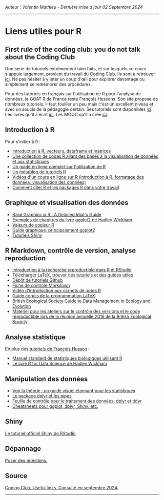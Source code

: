*Auteur : Valentin Mathieu - Dernière mise à jour 02 Septembre 2024*

***

# Liens utiles pour R

<!-- :240903:gf:r:enseignement: -->

## First rule of the coding club: you do not talk about the Coding Club

Une série de tutoriels extrêmement bien faits, et sur lesquels ce cours s'appuie largement, provient du travail du Coding Club.
Ils sont à retrouver [ici](https://ourcodingclub.github.io/tutorials.html).
Ne pas hésiter à y jeter un coup d'œil pour explorer davantage ou simplement se remémorer des procédures.

Pour des tutoriels en français sur l'utilisation de R pour l'analyse de données, le GOAT R de France reste François Hussons. 
Son site propose de nombreux tutoriels. 
Il faut fouiller un peu mais c'est un excellent niveau et avec un soucis de la pédagogie certain.
Ses tutoriels sont disponibles [ici](https://husson.github.io/tutorials.html).
Les livres qu'il a écrit [ici](https://husson.github.io/books.html).
Les MOOC qu'il a créé [ici](https://husson.github.io/MOOC.html).

## Introduction à R 

Pour s'initier à R :

- [Introduction à R, vecteurs, dataframe et matrices](http://tryr.codeschool.com/)
- [Une collection de codes R allant des bases à la visualisation de données et aux statistiques](http://www.sthda.com/english/wiki/r-basics-quick-and-easy)
- [Un guide en ligne complet sur l'utilisation de R](http://www.cookbook-r.com/)
- [Un métablog de tutoriels R](http://www.r-bloggers.com/)
- [Vidéos d'un cours en ligne sur R (introduction à R, formatage des données, visualisation des données)](http://blog.revolutionanalytics.com/2012/12/coursera-videos.html)
- [Comment citer R et les packages R dans votre travail](http://www.blopig.com/blog/2013/07/citing-r-packages-in-your-thesispaperassignments/)

## Graphique et visualisation des données

- [Base Graphics in R : A Detailed Idiot's Guide](http://susanejohnston.wordpress.com/2013/08/30/base-graphics-in-r-a-detailed-idiots-guide)
- [Exemples de chapitres du livre ggplot2 de Hadley Wickham](https://ggplot2-book.org/)
- [Valeurs de couleur R](http://www.stat.columbia.edu/~tzheng/files/Rcolor.pdf)
- [Guide graphique, principalement ggplot2](http://www.sthda.com/english/wiki/be-awesome-in-ggplot2-a-practical-guide-to-be-highly-effective-r-software-and-data-visualization)
- [Tutoriels Shiny](http://shiny.rstudio.com/)

## R Markdown, contrôle de version, analyse reproduction

- [Introduction à la recherche reproductible dans R et RStudio](susanejohnston.wordpress.com/2015/05/12/an-introduction-to-reproducible-research-in-r-and-r-studio/)
- [Télécharger LaTeX, trouver des tutoriels et des guides utiles](www.latex-project.org)
- [Dépôt de tutoriels Github](help.github.com/articles/good-resources-for-learning-git-and-github/)
- [Fiche de contrôle Markdown](github.com/adam-p/markdown-here/wiki/Markdown-Here-Cheatsheet)
- [Vidéo d'introduction aux carnets de notes R](www.rstudio.com/resources/webinars/introducing-notebooks-with-r-markdown/)
- [Guide concis de la programmation LaTeX](https://tobi.oetiker.ch/lshort/lshort.pdf)
- [British Ecological Society Guide to Data Management in Ecology and Evolution](http://www.britishecologicalsociety.org/wp-content/uploads/Publ_Data-Management-Booklet.pdf)
- [Matériel pour les ateliers sur le contrôle des versions et le code reproductible lors de la réunion annuelle 2016 de la British Ecological Society](https://github.com/BES2016Workshop)

## Analyse statistique 

En plus des [tutoriels de François Husson](https://husson.github.io/tutorials.html) :

- [Manuel standard de statistiques biologiques utilisant R](http://rcompanion.org/documents/RCompanionBioStatistics.pdf)
- [Le livre R for Data Science de Hadley Wickham](http://r4ds.had.co.nz/)

## Manipulation des données

- [Voir la théorie : un guide visuel étonnant pour les statistiques](http://students.brown.edu/seeing-theory/index.html)
- [Le package dplyr et les pipes](http://seananderson.ca/2014/09/13/dplyr-intro.html)
- [Feuille de contrôle pour le traitement des données, dplyr et tidyr](http://www.rstudio.com/wp-content/uploads/2015/02/data-wrangling-cheatsheet.pdf)
- [Cheatsheets pour ggplot, dplyr, Shiny, etc.](http://www.rstudio.com/resources/cheatsheets)

## Shiny 

[Le tutoriel officiel Shiny de RStudio](http://shiny.rstudio.com/tutorial/)

## Dépannage

[Poser des questions.](http://stackoverflow.com/)

## Source

[Coding Club, Useful links. Consulté en septembre 2024.](https://ourcodingclub.github.io/links.html)

***
